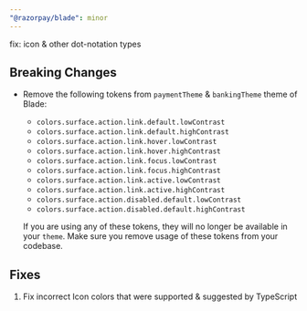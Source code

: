 ```yaml
---
"@razorpay/blade": minor
---
```


fix: icon & other dot-notation types

## Breaking Changes
- Remove the following tokens from `paymentTheme` & `bankingTheme` theme of Blade:
  - `colors.surface.action.link.default.lowContrast`
  - `colors.surface.action.link.default.highContrast` 
  - `colors.surface.action.link.hover.lowContrast`
  - `colors.surface.action.link.hover.highContrast` 
  - `colors.surface.action.link.focus.lowContrast`
  - `colors.surface.action.link.focus.highContrast` 
  - `colors.surface.action.link.active.lowContrast`
  - `colors.surface.action.link.active.highContrast` 
  - `colors.surface.action.disabled.default.lowContrast`
  - `colors.surface.action.disabled.default.highContrast` 

  If you are using any of these tokens, they will no longer be available in your `theme`. Make sure you remove usage of these tokens from your codebase.

## Fixes
1. Fix incorrect Icon colors that were supported & suggested by TypeScript
